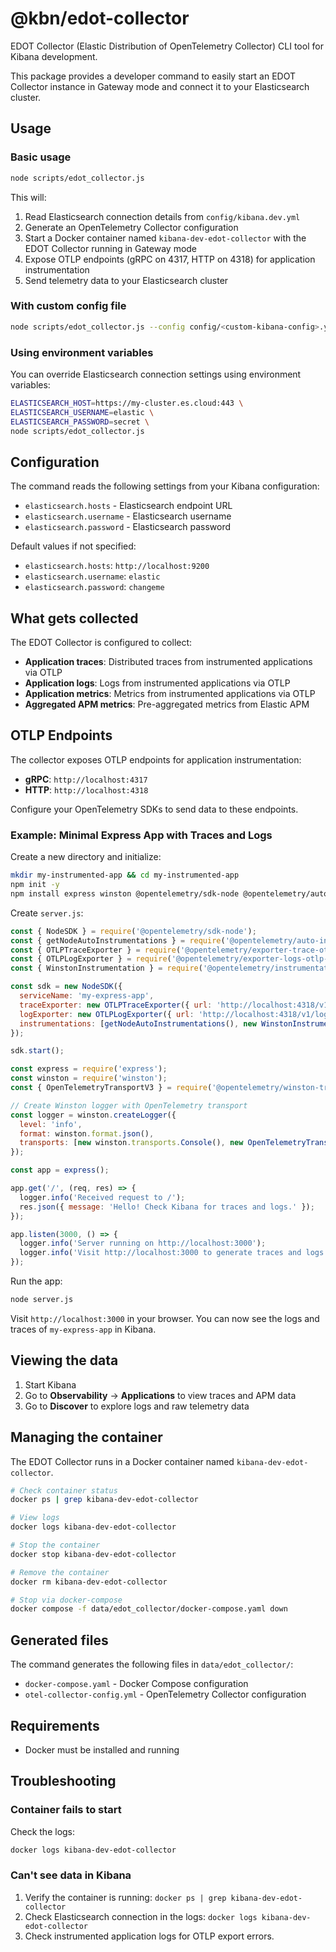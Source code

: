 # @kbn/edot-collector

EDOT Collector (Elastic Distribution of OpenTelemetry Collector) CLI tool for Kibana development.

This package provides a developer command to easily start an EDOT Collector instance in Gateway mode and connect it to your Elasticsearch cluster.

## Usage

### Basic usage

```bash
node scripts/edot_collector.js
```

This will:

1. Read Elasticsearch connection details from `config/kibana.dev.yml`
2. Generate an OpenTelemetry Collector configuration
3. Start a Docker container named `kibana-dev-edot-collector` with the EDOT Collector running in Gateway mode
4. Expose OTLP endpoints (gRPC on 4317, HTTP on 4318) for application instrumentation
5. Send telemetry data to your Elasticsearch cluster

### With custom config file

```bash
node scripts/edot_collector.js --config config/<custom-kibana-config>.yml
```

### Using environment variables

You can override Elasticsearch connection settings using environment variables:

```bash
ELASTICSEARCH_HOST=https://my-cluster.es.cloud:443 \
ELASTICSEARCH_USERNAME=elastic \
ELASTICSEARCH_PASSWORD=secret \
node scripts/edot_collector.js
```

## Configuration

The command reads the following settings from your Kibana configuration:

- `elasticsearch.hosts` - Elasticsearch endpoint URL
- `elasticsearch.username` - Elasticsearch username
- `elasticsearch.password` - Elasticsearch password

Default values if not specified:

- `elasticsearch.hosts`: `http://localhost:9200`
- `elasticsearch.username`: `elastic`
- `elasticsearch.password`: `changeme`

## What gets collected

The EDOT Collector is configured to collect:

- **Application traces**: Distributed traces from instrumented applications via OTLP
- **Application logs**: Logs from instrumented applications via OTLP
- **Application metrics**: Metrics from instrumented applications via OTLP
- **Aggregated APM metrics**: Pre-aggregated metrics from Elastic APM

## OTLP Endpoints

The collector exposes OTLP endpoints for application instrumentation:

- **gRPC**: `http://localhost:4317`
- **HTTP**: `http://localhost:4318`

Configure your OpenTelemetry SDKs to send data to these endpoints.

### Example: Minimal Express App with Traces and Logs

Create a new directory and initialize:

```bash
mkdir my-instrumented-app && cd my-instrumented-app
npm init -y
npm install express winston @opentelemetry/sdk-node @opentelemetry/auto-instrumentations-node @opentelemetry/exporter-trace-otlp-http @opentelemetry/exporter-logs-otlp-http @opentelemetry/instrumentation-winston @opentelemetry/winston-transport --save
```

Create `server.js`:

```javascript
const { NodeSDK } = require('@opentelemetry/sdk-node');
const { getNodeAutoInstrumentations } = require('@opentelemetry/auto-instrumentations-node');
const { OTLPTraceExporter } = require('@opentelemetry/exporter-trace-otlp-http');
const { OTLPLogExporter } = require('@opentelemetry/exporter-logs-otlp-http');
const { WinstonInstrumentation } = require('@opentelemetry/instrumentation-winston');

const sdk = new NodeSDK({
  serviceName: 'my-express-app',
  traceExporter: new OTLPTraceExporter({ url: 'http://localhost:4318/v1/traces' }),
  logExporter: new OTLPLogExporter({ url: 'http://localhost:4318/v1/logs' }),
  instrumentations: [getNodeAutoInstrumentations(), new WinstonInstrumentation()],
});

sdk.start();

const express = require('express');
const winston = require('winston');
const { OpenTelemetryTransportV3 } = require('@opentelemetry/winston-transport');

// Create Winston logger with OpenTelemetry transport
const logger = winston.createLogger({
  level: 'info',
  format: winston.format.json(),
  transports: [new winston.transports.Console(), new OpenTelemetryTransportV3()],
});

const app = express();

app.get('/', (req, res) => {
  logger.info('Received request to /');
  res.json({ message: 'Hello! Check Kibana for traces and logs.' });
});

app.listen(3000, () => {
  logger.info('Server running on http://localhost:3000');
  logger.info('Visit http://localhost:3000 to generate traces and logs');
});
```

Run the app:

```bash
node server.js
```

Visit `http://localhost:3000` in your browser. You can now see the logs and traces of `my-express-app` in Kibana.

## Viewing the data

1. Start Kibana
2. Go to **Observability** → **Applications** to view traces and APM data
3. Go to **Discover** to explore logs and raw telemetry data

## Managing the container

The EDOT Collector runs in a Docker container named `kibana-dev-edot-collector`.

```bash
# Check container status
docker ps | grep kibana-dev-edot-collector

# View logs
docker logs kibana-dev-edot-collector

# Stop the container
docker stop kibana-dev-edot-collector

# Remove the container
docker rm kibana-dev-edot-collector

# Stop via docker-compose
docker compose -f data/edot_collector/docker-compose.yaml down
```

## Generated files

The command generates the following files in `data/edot_collector/`:

- `docker-compose.yaml` - Docker Compose configuration
- `otel-collector-config.yml` - OpenTelemetry Collector configuration

## Requirements

- Docker must be installed and running

## Troubleshooting

### Container fails to start

Check the logs:

```bash
docker logs kibana-dev-edot-collector
```

### Can't see data in Kibana

1. Verify the container is running: `docker ps | grep kibana-dev-edot-collector`
2. Check Elasticsearch connection in the logs: `docker logs kibana-dev-edot-collector`
3. Check instrumented application logs for OTLP export errors.
